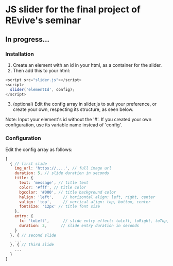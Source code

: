 # JS slider for the final project of REvive's seminar
## In progress...

### Installation

1. Create an element with an id in your html, as a container for the slider.
2. Then add this to your html:
```javascript
<script src="slider.js"></script>
<script>
  slider('elementId', config);
</script>
```
3. (optional) Edit the config array in slider.js to suit your preference, or create your own, respecting its structure, as seen below.

Note: Input your element's id without the '#'. If you created your own configuration, use its variable name instead of 'config'.

### Configuration

Edit the config array as follows:

```javascript
[ 
  { // first slide
    img_url: 'https://....', // full image url
    duration: 5, // slide duration in seconds
    title: {
      text: 'message', // title text
      color: '#fff', // title color
      bgcolor: '#000', // title background color
      halign: 'left',    // horizontal align: left, right, center
      valign: 'top',     // vertical align: top, bottom, center
      fontsize: '12px' // title font size
    },
    entry: {
      fx: 'toLeft',      // slide entry effect: toLeft, toRight, toTop, toBottom, fadeIn
      duration: 3,      // slide entry duration in seconds
    }
  }, { // second slide
    ...
  }, { // third slide
    ...
  }
]
```
